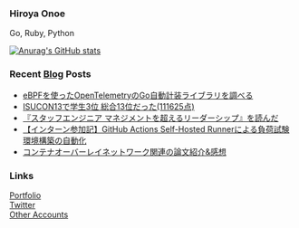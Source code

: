 ### Hiroya Onoe
Go, Ruby, Python

[![Anurag's GitHub stats](https://github-readme-stats.vercel.app/api?username=hiroyaonoe&count_private=true&show_icons=true&line_height=28)](https://github.com/anuraghazra/github-readme-stats)

<!-- ![Top Langs](https://github-readme-stats.vercel.app/api/top-langs/?username=hiroyaonoe&card_width=495) -->

### Recent [Blog](https://www.onoe.dev/blog) Posts
<!-- BLOG-POST-LIST:START -->
- [eBPFを使ったOpenTelemetryのGo自動計装ライブラリを調べる](https://www.onoe.dev/blog/otel-go-inst/)
- [ISUCON13で学生3位 総合13位だった&lpar;111625点&rpar;](https://www.onoe.dev/blog/isucon13/)
- [『スタッフエンジニア マネジメントを超えるリーダーシップ』を読んだ](https://www.onoe.dev/blog/review-staff-engineer/)
- [【インターン参加記】GitHub Actions Self-Hosted Runnerによる負荷試験環境構築の自動化](https://www.onoe.dev/blog/recruit-intern/)
- [コンテナオーバーレイネットワーク関連の論文紹介&amp;感想](https://www.onoe.dev/blog/paper-reading-3/)
<!-- BLOG-POST-LIST:END -->

### Links
[Portfolio](https://onoe.dev)  
[Twitter](https://twitter.com/hiroyanoe)  
[Other Accounts](https://onoe.dev/contact)
